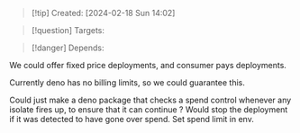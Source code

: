 
>[!tip] Created: [2024-02-18 Sun 14:02]

>[!question] Targets: 

>[!danger] Depends: 

We could offer fixed price deployments, and consumer pays deployments.

Currently deno has no billing limits, so we could guarantee this.

Could just make a deno package that checks a spend control whenever any isolate fires up, to ensure that it can continue ?
Would stop the deployment if it was detected to have gone over spend.
Set spend limit in env.